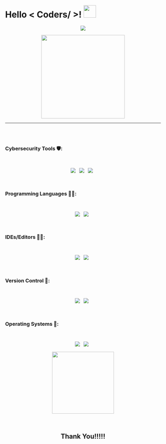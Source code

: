 <h1> Hello < Coders/ >! <img src = "https://raw.githubusercontent.com/MartinHeinz/MartinHeinz/master/wave.gif" width = 40px> </h1>
<p align='center'>
<img src="https://readme-typing-svg.herokuapp.com?color=%2336BCF7&size=25&center=true&vCenter=true&width=433&height=75&lines=I'm+Fernando;Cybersecurity+Student;Kali+Linux;Python+Developer">
</p>
<p align='center'>
<img src="https://media.giphy.com/media/QvpqTCiEcwtvx6wwJK/giphy.gif" width="270" height="270" frameBorder="0" class="giphy-embed" allowFullScreen></img></p>
<hr>
<br>
<br>

### Cybersecurity Tools 🛡️:
<br>
<p align='center'>
<img src="https://img.shields.io/badge/Kali_Linux-557C94?style=for-the-badge&logo=kali-linux&logoColor=white">&nbsp;&nbsp;
<img src="https://img.shields.io/badge/Wireshark-1679A7?style=for-the-badge&logo=wireshark&logoColor=white">&nbsp;&nbsp;
<img src="https://img.shields.io/badge/Nmap-%23FFFFFF.svg?style=for-the-badge&logo=Nmap&logoColor=black">&nbsp;&nbsp;
</p>
<br>

### Programming Languages 👨‍💻:
<br>
<p align='center'>
<img src="https://img.shields.io/badge/python-3670A0?style=for-the-badge&logo=python&logoColor=ffdd54">&nbsp;&nbsp;
<img src="https://img.shields.io/badge/bash-%23121011.svg?style=for-the-badge&logo=gnu-bash&logoColor=white">&nbsp;&nbsp;
</p>
<br>

### IDEs/Editors 👨‍🔧:
<br>
<p align="center">
<img src="https://img.shields.io/badge/NeoVim-%2357A143.svg?style=for-the-badge&logo=neovim&logoColor=white">&nbsp;&nbsp;
<img src="https://img.shields.io/badge/Visual%20Studio%20Code-0078d7.svg?style=for-the-badge&logo=visual-studio-code&logoColor=white">&nbsp;&nbsp;
</p>
<br>

### Version Control 🔧:
<br>
<p align='center'>
<img src="https://img.shields.io/badge/git-%23F05033.svg?style=for-the-badge&logo=git&logoColor=white">&nbsp;&nbsp;
<img src="https://img.shields.io/badge/github-%23121011.svg?style=for-the-badge&logo=github&logoColor=white">&nbsp;&nbsp;
</p>
<br>

### Operating Systems 🐧:
<br>
<p align='center'>
<img src="https://img.shields.io/badge/Kali-268BEE?style=for-the-badge&logo=kalilinux&logoColor=white">&nbsp;&nbsp;
<img src="https://img.shields.io/badge/Linux-FCC624?style=for-the-badge&logo=linux&logoColor=black">&nbsp;&nbsp;
</p>

<p align='center'>
<img src="https://media.giphy.com/media/O51MQ3DduOcGW6ofR3/giphy.gif" width="200" height="200" frameBorder="0" class="giphy-embed" allowFullScreen></img></p>
<br>

<h2 align='center'>Thank You!!!!!</h2>
<br>
